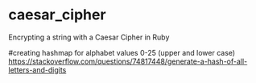 # caesar_cipher
Encrypting a string with a Caesar Cipher in Ruby

#creating hashmap for alphabet values 0-25 (upper and lower case)
https://stackoverflow.com/questions/74817448/generate-a-hash-of-all-letters-and-digits